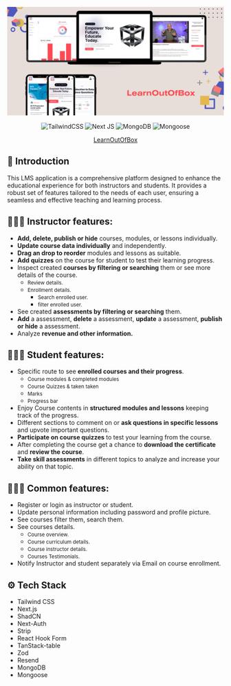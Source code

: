 ![Image Title](./public/LearnOutOfBox%20Banner.png)

<div align="center">

![TailwindCSS](https://img.shields.io/badge/tailwindcss-%2338B2AC.svg?style=for-the-badge&logo=tailwind-css&logoColor=white)
![Next JS](https://img.shields.io/badge/Next-black?style=for-the-badge&logo=next.js&logoColor=white)
![MongoDB](https://img.shields.io/badge/MongoDB-%234ea94b.svg?style=for-the-badge&logo=mongodb&logoColor=white)
![Mongoose](https://img.shields.io/badge/Mongoose-A52A2A.svg?style=for-the-badge&logo=mongoose&logoColor=white)

</div><div align="center">

[LearnOutOfBox](https://learnoutofbox.vercel.app)</div>

## 🤖 Introduction

This LMS application is a comprehensive platform designed to enhance the educational experience for both instructors and students. It provides a robust set of features tailored to the needs of each user, ensuring a seamless and effective teaching and learning process.

## 🧑🏻‍🏫 Instructor features:

- <strong>Add, delete, publish or hide</strong> courses, modules, or lessons individually.
- <strong>Update course data individually</strong> and independently.
- <strong>Drag an drop to reorder</strong> modules and lessons as suitable.
- <strong>Add quizzes</strong> on the course for student to test their learning progress.
- Inspect created <strong>courses by filtering or searching</strong> them or see more details of the course.
  - <small>Review details.</small>
  - <small>Enrollment details.</small> 
    - <small>Search enrolled user.</small>
    - <small>filter enrolled user.</small>
- See created <strong>assessments by filtering or searching</strong> them.
- <strong>Add</strong> a assessment, <strong>delete</strong> a assessment, <strong>update</strong> a assessment, <strong>publish or hide</strong> a assessment.
- Analyze <strong>revenue and other information.</strong>

## 🧑🏻‍🎓 Student features:

- Specific route to see <strong>enrolled courses and their progress</strong>.
  - <small>Course modules & completed modules</small>
  - <small>Course Quizzes & taken taken</small>
  - <small>Marks</small>
  - <small>Progress bar</small>
- Enjoy Course contents in <strong>structured modules and lessons</strong> keeping track of the progress.
- Different sections to comment on or <strong>ask questions in specific lessons</strong> and upvote important questions.
- <strong>Participate on course quizzes</strong> to test your learning from the course.
- After completing the course get a chance to <strong>download the certificate</strong> and <strong>review the course</strong>.
- <strong>Take skill assessments</strong> in different topics to analyze and increase your ability on that topic.

## 👨🏻‍💻 Common features:

- Register or login as instructor or student.
- Update personal information including password and profile picture.
- See courses filter them, search them.
- See courses details.
  - <small>Course overview.</small>
  - <small>Course curriculum details.</small>
  - <small>Course instructor details.</small>
  - <small>Courses Testimonials.</small>
- Notify Instructor and student separately via Email on course enrollment.

## ⚙️ Tech Stack

- Tailwind CSS
- Next.js
- ShadCN
- Next-Auth
- Strip
- React Hook Form
- TanStack-table
- Zod
- Resend
- MongoDB
- Mongoose
